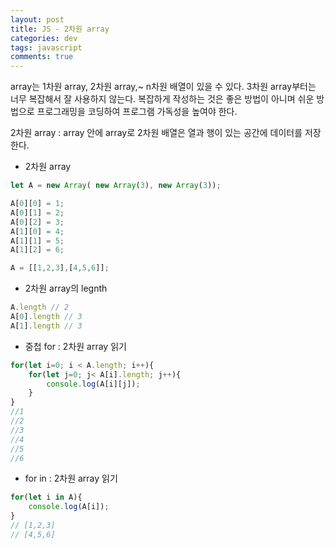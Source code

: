 ```yaml
---  
layout: post
title: JS - 2차원 array
categories: dev
tags: javascript
comments: true
---
```


array는 1차원 array, 2차원 array,~ n차원 배열이 있을 수 있다. 3차원 array부터는 너무 복잡해서 잘 사용하지 않는다. 복잡하게 작성하는 것은 좋은 방법이 아니며 쉬운 방법으로 프로그래밍을 코딩하여 프로그램 가독성을 높여야 한다.

2차원 array : array 안에 array로 2차원 배열은 열과 행이 있는 공간에 데이터를 저장한다.

- 2차원 array

```javascript
let A = new Array( new Array(3), new Array(3));

A[0][0] = 1;
A[0][1] = 2;
A[0][2] = 3;
A[1][0] = 4;
A[1][1] = 5;
A[1][2] = 6;

A = [[1,2,3],[4,5,6]];
```

- 2차원 array의 legnth

```javascript
A.length // 2
A[0].length // 3
A[1].length // 3
```

- 중첩 for : 2차원 array 읽기

```javascript
for(let i=0; i < A.length; i++){
    for(let j=0; j< A[i].length; j++){
        console.log(A[i][j]);
    }  
}
//1
//2
//3
//4
//5
//6
```

- for in : 2차원 array 읽기

```javascript
for(let i in A){
    console.log(A[i]);
}
// [1,2,3]
// [4,5,6]
```
